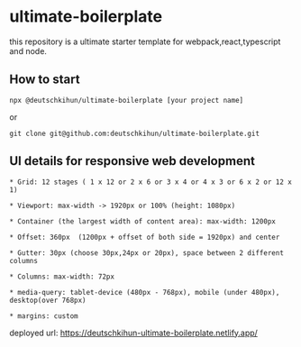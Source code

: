 # ultimate-boilerplate

this repository is a ultimate starter template for webpack,react,typescript and node. 

## How to start 

`npx @deutschkihun/ultimate-boilerplate [your project name]
`

or 

`git clone git@github.com:deutschkihun/ultimate-boilerplate.git
`

## UI details for responsive web development

    * Grid: 12 stages ( 1 x 12 or 2 x 6 or 3 x 4 or 4 x 3 or 6 x 2 or 12 x 1) 
    
    * Viewport: max-width -> 1920px or 100% (height: 1080px) 
    
    * Container (the largest width of content area): max-width: 1200px 
    
    * Offset: 360px  (1200px + offset of both side = 1920px) and center
   
    * Gutter: 30px (choose 30px,24px or 20px), space between 2 different columns
    
    * Columns: max-width: 72px 
        
    * media-query: tablet-device (480px - 768px), mobile (under 480px), desktop(over 768px)

    * margins: custom

deployed url: https://deutschkihun-ultimate-boilerplate.netlify.app/
